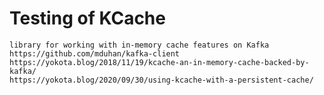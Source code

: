 # Testing of KCache 
    library for working with in-memory cache features on Kafka
    https://github.com/mduhan/kafka-client
    https://yokota.blog/2018/11/19/kcache-an-in-memory-cache-backed-by-kafka/
    https://yokota.blog/2020/09/30/using-kcache-with-a-persistent-cache/
    
